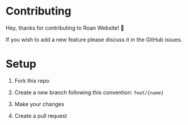 # Contributing

Hey, thanks for contributing to Roan Website! 🎉

If you wish to add a new feature please discuss it in the GitHub issues.

# Setup

1. Fork this repo

2. Create a new branch following this convention: `feat/{name}`

3. Make your changes

4. Create a pull request
